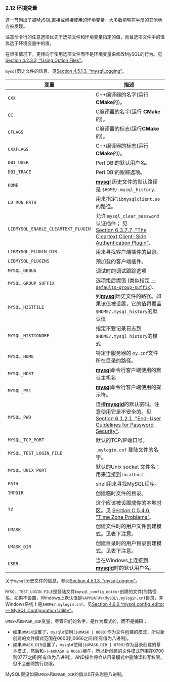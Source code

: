 ### 2.12 环境变量

这一节列出了被MySQL直接或间接使用的环境变量。大多数能够在手册的其他地方被发现。

注意命令行的任意选项优先于选项文件和环境变量指定的值，而且选项文件中的值优选于环境变量中的值。

在很多情况下，更倾向于使用选项文件而不是环境变量来修改MySQL的行为。见[Section 4.2.3.3, “Using Option Files”](#)。

`mysql`历史文件的信息，见[Section 4.5.1.3, “mysqlLogging”](#)。

<style type="text/css">
	table
  	{
  		border-collapse:collapse;
		margin-bottom: 10px;	 
		border-spacing: 0px;
		border-collapse: collapse;
	}
</style>

<table>
      <thead>
            <tr><th scope="col">变量</th><th scope="col">描述</th></tr>
      </thead>
      <tbody>
            <tr>
                  <td scope="row"><code>CXX</code></td><td>C++编译器的名字(运行<span><strong>CMake</strong></span>的)。</td>
            </tr>
            <tr>
                  <td scope="row"><code>CC</code></td><td>C编译器的名字(运行 <span><strong>CMake</strong></span>的)。</td>
            </tr>
            <tr>
                  <td scope="row"><code>CFLAGS</code></td><td>C编译器的标志(运行<span><strong>CMake</strong></span>的)。</td>
            </tr>
            <tr>
                  <td scope="row"><code>CXXFLAGS</code></td><td>C++编译器的标志(运行<span><strong>CMake</strong></span>的)。</td>
            </tr>
            <tr>
                  <td scope="row"><code>DBI_USER</code></td><td>Perl DBI的默认用户名。</td>
            </tr>
            <tr>
                  <td scope="row"><code>DBI_TRACE</code></td><td>Perl DBI的跟踪选项。</td>
            </tr>
            <tr>
                  <td scope="row"><code>HOME</code></td><td><a href="mysql.html" title="4.5.1.&nbsp;mysql — The MySQL Command-Line Tool"><span><strong>mysql</strong></span></a> 历史文件的默认路径是
                  <code>$HOME/.mysql_history</code>.</td>
            </tr>
            <tr>
                  <td scope="row"><code>LD_RUN_PATH</code></td><td>用来指定<code>libmysqlclient.so</code>的路径。</td>
            </tr>
            <tr>
                  <td scope="row"><code>LIBMYSQL_ENABLE_CLEARTEXT_PLUGIN</code></td><td>允许 <code>mysql_clear_password</code>认证插件；
                  见 <a href="cleartext-authentication-plugin.html" title="6.3.7.7.&nbsp;The Cleartext Client-Side Authentication Plugin">Section&nbsp;6.3.7.7, "The Cleartext Client-Side Authentication Plugin"</a>.</td>
            </tr>
            <tr>
                  <td scope="row"><code>LIBMYSQL_PLUGIN_DIR</code></td><td>用来寻找客户端插件的目录。</td>
            </tr>
            <tr>
                  <td scope="row"><code>LIBMYSQL_PLUGINS</code></td><td>预加载的客户端插件。</td>
            </tr>
            <tr>
                  <td scope="row"><code>MYSQL_DEBUG</code></td><td>调试时的调试跟踪选项</td>
            </tr>
            <tr>
                  <td scope="row"><code>MYSQL_GROUP_SUFFIX</code></td><td>选项​​组后缀值 (类似指定
                  <a href="option-file-options.html#option_general_defaults-group-suffix"><code>--defaults-group-suffix</code></a>).</td>
            </tr>
            <tr>
                  <td scope="row"><code>MYSQL_HISTFILE</code></td><td>到<a href="mysql.html" title="4.5.1.&nbsp;mysql — The MySQL Command-Line Tool"><span><strong>mysql</strong></span></a>历史文件的路径。如果该值被设置，它的值将覆盖<code>$HOME/.mysql_history</code>的默认值</td>
            </tr>
            <tr>
                  <td scope="row"><code>MYSQL_HISTIGNORE</code></td><td>指定不要记录日志到
            <code>$HOME/.mysql_history</code>的模式</td>
            </tr>
            <tr>
                  <td scope="row"><code>MYSQL_HOME</code></td><td>特定于服务器的
         	      <code>my.cnf</code>文件所在目录的路径。</td>
            </tr>
            <tr>
                  <td scope="row"><code>MYSQL_HOST</code></td><td><a href="mysql.html" title="4.5.1.&nbsp;mysql — The MySQL Command-Line Tool"><span><strong>mysql</strong></span></a>命令行客户端使用的默认主机名</td>
            </tr>
            <tr>
                  <td scope="row"><code>MYSQL_PS1</code></td><td><a href="mysql.html" title="4.5.1.&nbsp;mysql — The MySQL Command-Line Tool"><span><strong>mysql</strong></span></a>命令行客户端使用的提示符。</td>
            </tr>
            <tr>
                  <td scope="row"><code>MYSQL_PWD</code></td><td>连接<a href="mysqld.html" title="4.3.1.&nbsp;mysqld — The MySQL Server"><span><strong>mysqld</strong></span></a>的默认密码。注意使用它是不安全的。见<a href="password-security-user.html" title="6.1.2.1.&nbsp;End-User Guidelines for Password Security">Section&nbsp;6.1.2.1, "End-User Guidelines for Password Security"</a>.</td>
            </tr>
            <tr>
                  <td scope="row"><code>MYSQL_TCP_PORT</code></td><td>默认的TCP/IP端口号。</td>
			</tr>
			<tr>
				  <td scope="row"><code>MYSQL_TEST_LOGIN_FILE</code></td><td><code>.mylogin.cnf</code> 登陆文件的名字。</td>
            </tr>
            <tr>
                  <td scope="row"><code>MYSQL_UNIX_PORT</code></td><td>默认的Unix socket 文件名；用来连接到<code>localhost</code>.</td>
            </tr>
            <tr>
                  <td scope="row"><code>PATH</code></td><td>shell用来寻找MySQL程序。</td>
            </tr>
            <tr>
                  <td scope="row"><code>TMPDIR</code></td><td>创建临时文件的目录。</td>
            </tr>
            <tr>
                  <td scope="row"><code>TZ</code></td><td>这个应该被设置成你的本地时区。见
                  <a href="timezone-problems.html" title="C.5.4.6.&nbsp;Time Zone Problems">Section&nbsp;C.5.4.6, "Time Zone Problems"</a>.</td>
            </tr>
            <tr>
                  <td scope="row"><code>UMASK</code></td><td>创建文件时的用户文件创建模式。见表下注意。</td>
            </tr>
            <tr>
                  <td scope="row"><code>UMASK_DIR</code></td><td>创建目录时的用户目录创建模式。见表下注意。</td>
            </tr>
            <tr>
                  <td scope="row"><code>USER</code></td><td>当在Windows上连接到
                  <a href="mysqld.html" title="4.3.1.&nbsp;mysqld — The MySQL Server"><span><strong>mysqld</strong></span></a>时的默认用户名。</td>
            </tr>
      </tbody>
</table>

关于`mysql`历史文件的信息，参阅[Section 4.5.1.3, “mysqlLogging”](#)。

`MYSQL_TEST_LOGIN_FILE`是登陆文件(`mysql_config_editor`创建的文件)的路径名。如果不设置，Windows上默认值是`%APPDATA%\MySQL\.mylogin.cnf`目录，非Windows系统上是`$HOME/.mylogin.cnf`。见[Section 4.6.6,“mysql_config_editor— MySQL Configuration Utility”](#)。

`UMASK`和`UMASK_DIR`变量，尽管它们的名字，是作为模式的，而不是掩码：

* 如果`UMASK`设置了，`mysqld`使用`($UMASK | 0600)`作为文件创建的模式，所以新创建的文件模式范围在0600到0666之间(所有值为八进制)。
* 如果`UMASK_DIR`设置了，`mysqld`使用`($UMASK_DIR | 0700)`作为目录创建的基本模式，然后和`~(~$UMASK & 0666)`相与，所以新创建的文件模式范围在0700到0777之间(所有值为八进制)。AND操作将会从目录模式中删除读和写权限，但不会删除执行权限。

MySQL假设如果`UMASK`和`UMASK_DIR`的值以0开头则是八进制。
